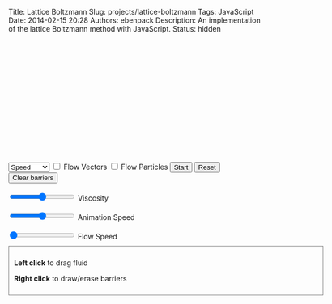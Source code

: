 Title: Lattice Boltzmann
Slug: projects/lattice-boltzmann
Tags: JavaScript
Date: 2014-02-15 20:28
Authors: ebenpack
Description: An implementation of the lattice Boltzmann method with JavaScript.
Status: hidden

<div class="main" style="position:relative;">
    <div class="canvases" style="position: relative; height: 240px; width: 600px;">
        <canvas id="boltzmann" style="background-color: #9044FF; position: absolute; left: 0; top: 0;" width='600' height='240'></canvas>
        <canvas id="vectorcanvas" style="position: absolute; left: 0; top: 0;; pointer-events: none" width='600' height='240'></canvas>
        <canvas id="particlecanvas" style="position: absolute; left: 0; top: 0; pointer-events: none" width='600' height='240'></canvas>
        <canvas id="barriercanvas" style="position: absolute; left: 0; top: 0; pointer-events: none" width='600' height='240'></canvas>
    </div>
     <div id="controls" class="controls">   
        <select id="drawmode">
            <option value="speed">Speed</option>
            <option value="xvelocity">X Velocity</option>
            <option value="yvelocity">Y Velocity</option>
            <option value="density">Density</option>
            <option value="curl">Curl</option>
            <option value="nothing">Nothing</option>
        </select>
        <label><input id="flowvectors" type="checkbox" name="flowvectors"> Flow Vectors</label>
        <label><input id="flowparticles" type="checkbox" name="flowparticles"> Flow Particles</label>
        <button id="play">Start</button>
        <button id="reset">Reset</button>
        <button id="clearbarriers">Clear barriers</button>
        <br>
        <br>
        <label><input id="viscosity" type="range" name="viscosity" min="2" max="50"> Viscosity</label><br><br>
        <label><input id="speed" type="range" name="anim-speed" min="1" max="15"> Animation Speed</label>
        <br><br>
        <label><input id="flow-speed" type="range" name="flow-speed" value="0" min="0" max="100"> Flow Speed</label>
    </div>
    <div style="border:1px solid gray; width: 600px; padding: 10px; margin-top:10px;">
        <p><b>Left click</b> to drag fluid</p>
        <p><b>Right click</b> to draw/erase barriers</p>
    </div>
    <div id="debug"></div>
</div>
<script src="{filename}/js/boltz-init.js"></script>
<script src="{filename}/js/boltz-draw.js"></script>
<script src="{filename}/js/boltz-events.js"></script>
<script src="{filename}/js/boltz-main.js"></script>
